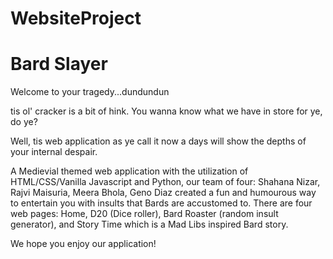 # WebsiteProject
# Bard Slayer 
Welcome to your tragedy...dundundun

tis ol' cracker is a bit of hink. You wanna know what we have in store for ye, do ye?

Well, tis web application as ye call it now a days will show the depths of your internal despair. 

A Medievial themed web application with the utilization of HTML/CSS/Vanilla Javascript and Python, our team of four: Shahana Nizar, Rajvi Maisuria, Meera Bhola, Geno Diaz created a fun and humourous way to entertain you with insults that Bards are accustomed to. There are four web pages: Home, D20 (Dice roller), Bard Roaster (random insult generator), and Story Time which is a Mad Libs inspired Bard story. 

We hope you enjoy our application!
